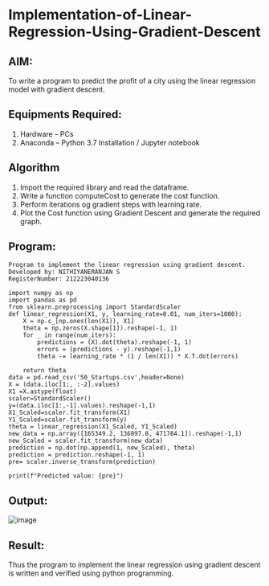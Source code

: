 # Implementation-of-Linear-Regression-Using-Gradient-Descent

## AIM:
To write a program to predict the profit of a city using the linear regression model with gradient descent.

## Equipments Required:
1. Hardware – PCs
2. Anaconda – Python 3.7 Installation / Jupyter notebook

## Algorithm
1. Import the required library and read the dataframe.
2. Write a function computeCost to generate the cost function.
3. Perform iterations og gradient steps with learning rate. 
4. Plot the Cost function using Gradient Descent and generate the required graph.

## Program:
```
Program to implement the linear regression using gradient descent.
Developed by: NITHIYANERANJAN S
RegisterNumber: 212223040136
```



```
import numpy as np
import pandas as pd
from sklearn.preprocessing import StandardScaler
def linear_regression(X1, y, learning_rate=0.01, num_iters=1000):
    X = np.c_[np.ones(len(X1)), X1]
    theta = np.zeros(X.shape[1]).reshape(-1, 1)
    for _ in range(num_iters):
        predictions = (X).dot(theta).reshape(-1, 1)
        errors = (predictions - y).reshape(-1,1)
        theta -= learning_rate * (1 / len(X1)) * X.T.dot(errors)

    return theta
data = pd.read_csv('50_Startups.csv',header=None)
X = (data.iloc[1:, :-2].values)  
X1 =X.astype(float)
scaler=StandardScaler()
y=(data.iloc[1:,-1].values).reshape(-1,1)
X1_Scaled=scaler.fit_transform(X1)
Y1_Scaled=scaler.fit_transform(y)
theta = linear_regression(X1_Scaled, Y1_Scaled)
new_data = np.array([165349.2, 136897.8, 471784.1]).reshape(-1,1)
new_Scaled = scaler.fit_transform(new_data)
prediction = np.dot(np.append(1, new_Scaled), theta)
prediction = prediction.reshape(-1, 1)
pre= scaler.inverse_transform(prediction)

print(f"Predicted value: {pre}")
```
## Output:
![image](https://github.com/user-attachments/assets/63f96f8b-36d1-4b43-8e6b-7310a4c04d43)

## Result:
Thus the program to implement the linear regression using gradient descent is written and verified using python programming.
